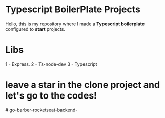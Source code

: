 # Typescript BoilerPlate Projects

  
Hello, this is my repository where I made a **Typescript boilerplate** configured to **start** projects.


# Libs
1 - Express.
2 - Ts-node-dev
3 - Typescript


# leave a star in the clone project and let's go to the codes!
#   g o - b a r b e r - r o c k e t s e a t - b a c k e n d -  
 